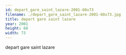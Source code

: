 ```yaml
---
id: depart_gare_saint_lazare-2001-60x73
filename: ./depart_gare_saint_lazare-2001-60x73.jpg
title: depart gare saint lazare
year: 2001
height: 60
width: 73
---
```


depart gare saint lazare